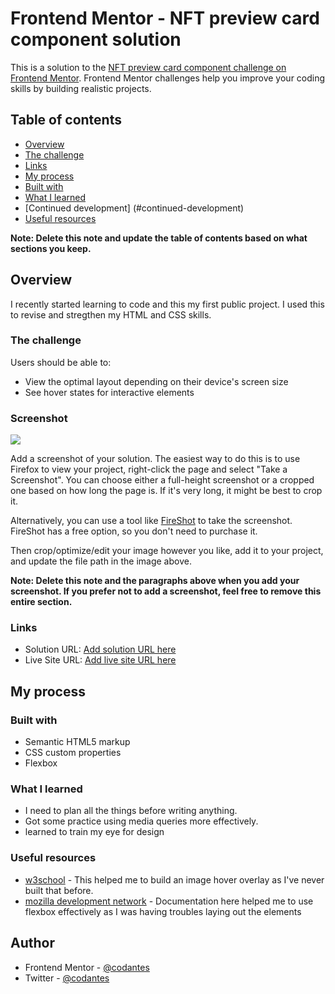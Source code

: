 # Frontend Mentor - NFT preview card component solution

This is a solution to the [NFT preview card component challenge on Frontend Mentor](https://www.frontendmentor.io/challenges/nft-preview-card-component-SbdUL_w0U). Frontend Mentor challenges help you improve your coding skills by building realistic projects. 

## Table of contents

  - [Overview](#overview)
  - [The challenge](#the-challenge)
  - [Links](#links)
  - [My process](#my-process)
  - [Built with](#built-with)
  - [What I learned](#what-i-learned)
  - [Continued development]         (#continued-development)
  - [Useful resources](#useful-resources)

**Note: Delete this note and update the table of contents based on what sections you keep.**

## Overview
I recently started learning to code and this my first public project. 
I used this to revise and stregthen my HTML and CSS skills. 

### The challenge

Users should be able to:

- View the optimal layout depending on their device's screen size
- See hover states for interactive elements

### Screenshot

![](./screenshot.jpg)

Add a screenshot of your solution. The easiest way to do this is to use Firefox to view your project, right-click the page and select "Take a Screenshot". You can choose either a full-height screenshot or a cropped one based on how long the page is. If it's very long, it might be best to crop it.

Alternatively, you can use a tool like [FireShot](https://getfireshot.com/) to take the screenshot. FireShot has a free option, so you don't need to purchase it. 

Then crop/optimize/edit your image however you like, add it to your project, and update the file path in the image above.

**Note: Delete this note and the paragraphs above when you add your screenshot. If you prefer not to add a screenshot, feel free to remove this entire section.**

### Links

- Solution URL: [Add solution URL here](https://your-solution-url.com)
- Live Site URL: [Add live site URL here](https://your-live-site-url.com)

## My process

### Built with

- Semantic HTML5 markup
- CSS custom properties
- Flexbox

### What I learned
- I need to plan all the things before writing anything. 
- Got some practice using media queries more effectively. 
- learned to train my eye for design 

### Useful resources

- [w3school](https://www.w3school.com) - This helped me to build an image hover overlay as I've never built that before.
- [mozilla development network](https://developer.mozilla.org/en-US/docs/Tools#the_core_tools) - Documentation here helped me to use flexbox effectively as I was having troubles laying out the elements


## Author

- Frontend Mentor - [@codantes](https://www.frontendmentor.io/profile/codantes)
- Twitter - [@codantes](https://www.twitter.com/codantes)


